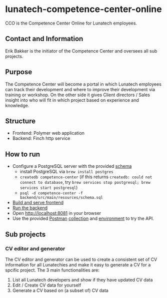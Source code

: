 # lunatech-competence-center-online
CCO is the Competence Center Online for Lunatech employees.

## Contact and Information
Erik Bakker is the initiator of the Competence Center and oversees all sub projects.

## Purpose
The Competence Center will become a portal in which Lunatech employees can track their development and where to improve their development via training or workshop. On the other side it gives Client directors / Sales insight into who will fit in which project based on experience and knowledge.

## Structure
- Frontend: Polymer web application
- Backend: Finch http service

## How to run
- Configure a PostgreSQL server with the provided [schema](backend/src/main/resources/schema.sql)
  - install PostgreSQL via `brew install postgres`
  - `createdb competence-center` (if this returns `createdb: could not connect to database`, try `brew services stop postgresql; brew services start postgresql`)
  - `psql -d competence-center -f backend/src/main/resources/schema.sql`
- [Build and serve frontend](frontend/README.md)
- [Run the backend](backend/README.md)
- Open [http://localhost:8081](http://localhost:8081) in your browser
- Use the provided [Postman](https://www.getpostman.com/) [collection](backend/resources/CCO.postman_collection.json) and [environment](backend/resources/OCC.postman_environment.json) to try the API.


## Sub projects

### CV editor and generator
The CV editor and generator can be used to create a consistent set of CV information for all Lunatechies and make it easy to generate a CV for a spcific project. The 3 main functionalities are:
1. List all Lunatech developers and show if they have updated CV data
2. Edit / Create CV data for yourself
3. Generate a CV based on (a subset of) CV data
